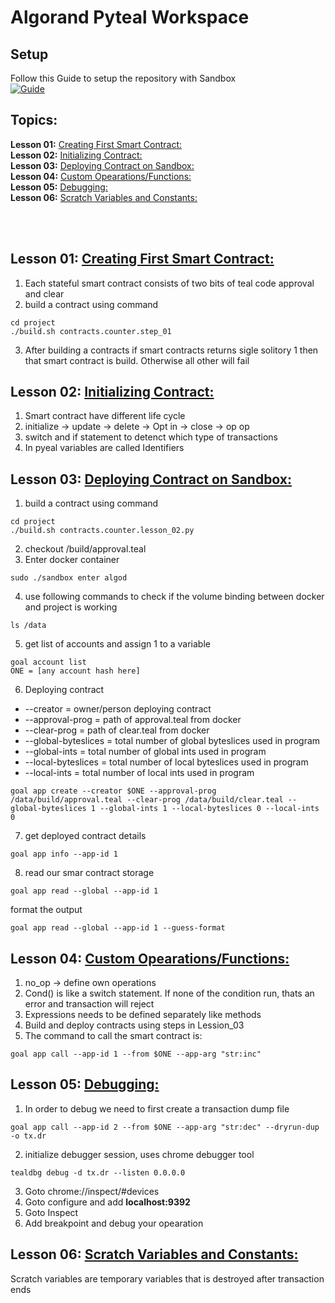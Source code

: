 # Algorand Pyteal Workspace

## **Setup**
Follow this Guide to setup the repository with Sandbox  
[![Guide](https://img.shields.io/badge/guide-repository%20setup-green)](https://github.com/YousraMashkoor/Pyteal-Algorand/blob/master/Setup.md)


## **Topics:**
**Lesson 01:** [Creating First Smart Contract:](#lesson-01-creating-first-smart-contract)  
**Lesson 02:** [Initializing Contract:](#lesson-02-initializing-contract)  
**Lesson 03:** [Deploying Contract on Sandbox:](#lesson-03-deploying-contract-on-sandbox)  
**Lesson 04:** [Custom Opearations/Functions:](#lesson-04-custom-opearationsfunctions)  
**Lesson 05:** [Debugging:](#lesson-05-debugging)   
**Lesson 06:** [Scratch Variables and Constants:](#lesson-06-scratch-variables-and-constants)  

<br />
<br />

## **Lesson 01:** [Creating First Smart Contract:](https://github.com/YousraMashkoor/Pyteal-Algorand/blob/master/project/contracts/counter/lesson_01.py)
1. Each stateful smart contract consists of two bits of teal code approval and clear
2. build a contract using command
```
cd project
./build.sh contracts.counter.step_01
```
3. After building a contracts if smart contracts returns sigle solitory 1 then that smart contract is build. Otherwise all other will fail

## **Lesson 02:** [Initializing Contract:](https://github.com/YousraMashkoor/Pyteal-Algorand/blob/master/project/contracts/counter/lesson_02.py)
1. Smart contract have different life cycle
2. initialize -> update -> delete -> Opt in -> close -> op op
3. switch and if statement to detenct which type of transactions
4. In pyeal variables are called Identifiers

## **Lesson 03:** [Deploying Contract on Sandbox:](#lesson-03-deploying-contract-on-sandbox)
1. build a contract using command
```
cd project
./build.sh contracts.counter.lesson_02.py
```
2. checkout /build/approval.teal
3. Enter docker container
```
sudo ./sandbox enter algod
```
4. use following commands to check if the volume binding between docker and project is working
```
ls /data
```
5. get list of accounts and assign 1 to a variable
```
goal account list
ONE = [any account hash here]
```
6. Deploying contract
- --creator = owner/person deploying contract
- --approval-prog = path of approval.teal from docker
- --clear-prog = path of clear.teal from docker
- --global-byteslices = total number of global byteslices used in program
- --global-ints = total number of global ints used in program
- --local-byteslices = total number of local byteslices used in program
- --local-ints = total number of local ints used in program

```
goal app create --creator $ONE --approval-prog /data/build/approval.teal --clear-prog /data/build/clear.teal --global-byteslices 1 --global-ints 1 --local-byteslices 0 --local-ints 0
```
7. get deployed contract details
```
goal app info --app-id 1
```
8. read our smar contract storage
```
goal app read --global --app-id 1
```
format the output
```
goal app read --global --app-id 1 --guess-format
```

## **Lesson 04:** [Custom Opearations/Functions:](https://github.com/YousraMashkoor/Pyteal-Algorand/blob/master/project/contracts/counter/lesson_04.py)
1. no_op -> define own operations
2. Cond() is like a switch statement. If none of the condition run, thats an error and transaction will reject
3. Expressions needs to be defined separately like methods
4. Build and deploy contracts using steps in Lession_03
5. The command to call the smart contract is:
```
goal app call --app-id 1 --from $ONE --app-arg "str:inc"
```

## **Lesson 05:** [Debugging:](#lesson-05-debugging)

1. In order to debug we need to first create a transaction dump file
```
goal app call --app-id 2 --from $ONE --app-arg "str:dec" --dryrun-dup -o tx.dr
```
2. initialize debugger session, uses chrome debugger tool
```
tealdbg debug -d tx.dr --listen 0.0.0.0
```
3. Goto chrome://inspect/#devices
4. Goto configure and add **localhost:9392**
5. Goto Inspect
6. Add breakpoint and debug your opearation

## **Lesson 06:** [Scratch Variables and Constants:](https://github.com/YousraMashkoor/Pyteal-Algorand/blob/master/project/contracts/counter/lesson_06.py)
Scratch variables are temporary variables that is destroyed after transaction ends
